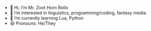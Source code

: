 - 👋 Hi, I’m Mr. Zoot Horn Rollo
- 👀 I’m interested in linguistics, programming/coding, fantasy media
- 🌱 I’m currently learning Lua, Python
- 😄 Pronouns: He/They
